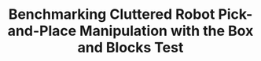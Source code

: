 ---
layout: default
title: Benchmarking Cluttered Robot Pick-and-Place Manipulation with the Box and Blocks Test 
authors: AS Morgan, K Hang, WG Bircher, et. al.
publication: IEEE Robotics and Automation Letters (RAL)
year: 2019
award:
video: https://www.youtube.com/embed/7K3qU2MLoP8
doi: http://dx.doi.org/XX.XXX/
---
